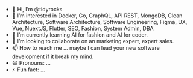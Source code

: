 - 👋 Hi, I’m @tidyrocks
- 👀 I’m interested in Docker, Go, GraphQL, API REST, MongoDB, Clean Architecture, Software Architecture, Software Engineering, Figma, UX, Vue, NuextJS, Flutter, SEO, Fashion, System Admin, DBA
- 🌱 I’m currently learning AI for fashion and AI for coder.
- 💞️ I’m looking to collaborate on an marketing expert, expert sales.
- 📫 How to reach me ... maybe I can lead your new software development if it break my mind.
- 😄 Pronouns: ...
- ⚡ Fun fact: ...

<!---
tidyrocks/tidyrocks is a ✨ special ✨ repository because its `README.md` (this file) appears on your GitHub profile.
You can click the Preview link to take a look at your changes.
--->
